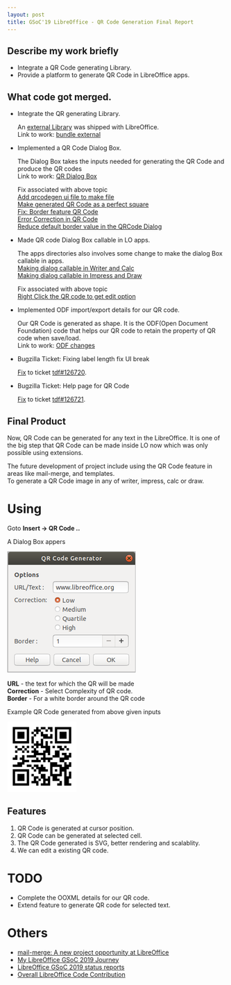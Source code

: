 ```yaml
---
layout: post
title: GSoC'19 LibreOffice - QR Code Generation Final Report
---
```


## Describe my work briefly

* Integrate a QR Code generating Library.
* Provide a platform to generate QR Code in LibreOffice apps.

## What code got merged.

* Integrate the QR generating Library.
    
    An [external Library][nayuki's-library] was shipped with LibreOffice.  
    Link to work: [bundle external](https://gerrit.libreoffice.org/#/c/73302/)  

* Implemented a QR Code Dialog Box.

    The Dialog Box takes the inputs needed for generating the QR Code and produce the QR codes  
    Link to work: [QR Dialog Box](https://gerrit.libreoffice.org/#/c/74167/)  

    Fix associated with above topic  
    [Add qrcodegen ui file to make file](https://gerrit.libreoffice.org/#/c/76376/)   
    [Make generated QR Code as a perfect square](https://gerrit.libreoffice.org/#/c/76954/)   
    [Fix: Border feature QR Code](https://gerrit.libreoffice.org/#/c/76953/)  
    [Error Correction in QR Code](https://gerrit.libreoffice.org/#/c/76958/)    
    [Reduce default border value in the QRCode Dialog](https://gerrit.libreoffice.org/#/c/77868/)

* Made QR code Dialog Box callable in LO apps.

    The apps directories also involves some change to make the dialog Box callable in apps.  
    [Making dialog callable in Writer and Calc](https://gerrit.libreoffice.org/#/c/74598/)  
    [Making dialog callable in Impress and Draw](https://gerrit.libreoffice.org/#/c/77438/)  

    Fix associated with above topic  
    [Right Click the QR code to get edit option](https://gerrit.libreoffice.org/#/c/76957/)    

* Implemented ODF import/export details for our QR code.

    Our QR Code is generated as shape. It is the ODF(Open Document Foundation) code that helps our QR code to retain the property of QR code when save/load.  
    Link to work: [ODF changes](https://gerrit.libreoffice.org/#/c/74853/)  

* Bugzilla Ticket: Fixing label length fix UI break

    [Fix](https://gerrit.libreoffice.org/#/c/77751/) to ticket [tdf#126720](https://bugs.documentfoundation.org/show_bug.cgi?id=126720).   

* Bugzilla Ticket: Help page for QR Code  

    [Fix](https://gerrit.libreoffice.org/#/c/77851/) to ticket [tdf#126721](https://bugs.documentfoundation.org/show_bug.cgi?id=126721). 

## Final Product

Now, QR Code can be generated for any text in the LibreOffice. It is one of the big step that QR Code can be made inside LO now which was only possible using extensions.   

The future development of project include using the QR Code feature in areas like mail-merge, and templates.   
To generate a QR Code image in any of writer, impress, calc or draw.

# Using

Goto   **Insert -> QR Code ..**   

A Dialog Box appers

![](/images/dialog.png)   

**URL** - the text for which the QR will be made   
**Correction** - Select Complexity of QR code.   
**Border** - For a white border around the QR code   

Example QR Code generated from above given inputs

![](/images/qr.png)   

##    Features

1. QR Code is generated at cursor position.
2. QR Code can be generated at selected cell.
3. The QR Code generated is SVG, better rendering and scalablity.
4. We can edit a existing QR code.


# TODO

* Complete the OOXML details for our QR code.
* Extend feature to generate QR code for selected text.

# Others

* [mail-merge: A new project opportunity at LibreOffice][tdf#87195]
* [My LibreOffice GSoC 2019 Journey](/gsoc-2019)
* [LibreOffice GSoC 2019 status reports][status-report]
* [Overall LibreOffice Code Contribution][GSoC-commit]

[nayuki's-library]: https://github.com/nayuki/QR-Code-generator
[tdf#87195]: https://bugs.documentfoundation.org/show_bug.cgi?id=87195
[GSoC-commit]: https://gerrit.libreoffice.org/#/q/shubham+goyal
[status-report]: http://document-foundation-mail-archive.969070.n3.nabble.com/template/NamlServlet.jtp?macro=search_page&node=1621684&query=week+report+shubham+goyal&days=0
